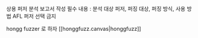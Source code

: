 상용 퍼저 분석 보고서 작성
필수 내용 : 분석 대상 퍼저, 퍼징 대상, 퍼징 방식, 사용 방법
AFL 퍼저 선택 금지

hongg fuzzer 로 하자
[[honggfuzz.canvas|honggfuzz]]